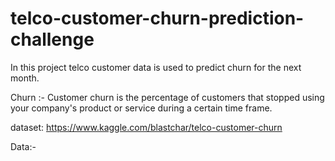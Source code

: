 # telco-customer-churn-prediction-challenge

In this project telco customer data is used to predict churn for the next month. 

Churn :- Customer churn is the percentage of customers that stopped using your company's product or service during a certain time frame.

dataset: https://www.kaggle.com/blastchar/telco-customer-churn

Data:- 
